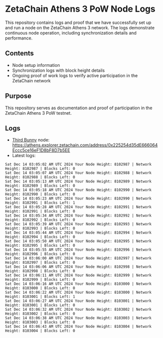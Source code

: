 # ZetaChain Athens 3 PoW Node Logs
This repository contains logs and proof that we have successfully set up and run a node on the ZetaChain Athens 3 network. The logs demonstrate continuous node operation, including synchronization details and performance.

## Contents
- Node setup information
- Synchronization logs with block height details
- Ongoing proof of work logs to verify active participation in the ZetaChain network

## Purpose
This repository serves as documentation and proof of participation in the ZetaChain Athens 3 PoW testnet.

## Logs

- [Third Bunny](https://thirdbunny.xyz/) node: https://athens.explorer.zetachain.com/address/0x225254d35dE666064Eccc5ce16eF1D8bF8D7b5EE
- Latest logs:
```
Sat Dec 14 03:05:02 AM UTC 2024 Your Node Height: 8102987 | Network Height: 8102987 | Blocks Left: 0
Sat Dec 14 03:05:07 AM UTC 2024 Your Node Height: 8102988 | Network Height: 8102988 | Blocks Left: 0
Sat Dec 14 03:05:13 AM UTC 2024 Your Node Height: 8102989 | Network Height: 8102989 | Blocks Left: 0
Sat Dec 14 03:05:18 AM UTC 2024 Your Node Height: 8102990 | Network Height: 8102990 | Blocks Left: 0
Sat Dec 14 03:05:23 AM UTC 2024 Your Node Height: 8102990 | Network Height: 8102991 | Blocks Left: 1
Sat Dec 14 03:05:28 AM UTC 2024 Your Node Height: 8102991 | Network Height: 8102991 | Blocks Left: 0
Sat Dec 14 03:05:34 AM UTC 2024 Your Node Height: 8102992 | Network Height: 8102992 | Blocks Left: 0
Sat Dec 14 03:05:39 AM UTC 2024 Your Node Height: 8102993 | Network Height: 8102993 | Blocks Left: 0
Sat Dec 14 03:05:44 AM UTC 2024 Your Node Height: 8102994 | Network Height: 8102994 | Blocks Left: 0
Sat Dec 14 03:05:50 AM UTC 2024 Your Node Height: 8102995 | Network Height: 8102995 | Blocks Left: 0
Sat Dec 14 03:05:55 AM UTC 2024 Your Node Height: 8102996 | Network Height: 8102996 | Blocks Left: 0
Sat Dec 14 03:06:00 AM UTC 2024 Your Node Height: 8102997 | Network Height: 8102997 | Blocks Left: 0
Sat Dec 14 03:06:06 AM UTC 2024 Your Node Height: 8102998 | Network Height: 8102998 | Blocks Left: 0
Sat Dec 14 03:06:11 AM UTC 2024 Your Node Height: 8102999 | Network Height: 8102999 | Blocks Left: 0
Sat Dec 14 03:06:16 AM UTC 2024 Your Node Height: 8103000 | Network Height: 8103000 | Blocks Left: 0
Sat Dec 14 03:06:22 AM UTC 2024 Your Node Height: 8103000 | Network Height: 8103001 | Blocks Left: 1
Sat Dec 14 03:06:27 AM UTC 2024 Your Node Height: 8103001 | Network Height: 8103001 | Blocks Left: 0
Sat Dec 14 03:06:32 AM UTC 2024 Your Node Height: 8103002 | Network Height: 8103002 | Blocks Left: 0
Sat Dec 14 03:06:38 AM UTC 2024 Your Node Height: 8103003 | Network Height: 8103003 | Blocks Left: 0
Sat Dec 14 03:06:43 AM UTC 2024 Your Node Height: 8103004 | Network Height: 8103004 | Blocks Left: 0
```
